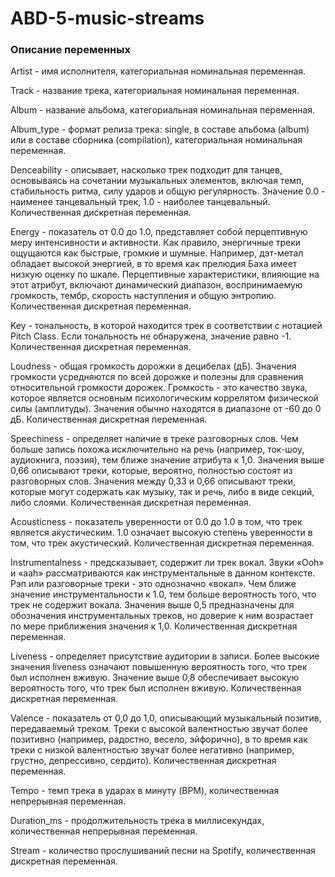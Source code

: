 # ABD-5-music-streams

### Описание переменных

Artist - имя исполнителя, категориальная номинальная переменная.

Track - название трека, категориальная номинальная переменная.

Album - название альбома, категориальная номинальная переменная.

Album_type - формат релиза трека: single, в составе альбома (album) или в составе сборника (compilation), категориальная номинальная переменная.

Denceability - описывает, насколько трек подходит для танцев, основываясь на сочетании музыкальных элементов, включая темп, стабильность ритма, силу ударов и общую регулярность. Значение 0.0 - наименее танцевальный трек, 1.0 - наиболее танцевальный. Количественная дискретная переменная.

Energy - показатель от 0.0 до 1.0, представляет собой перцептивную меру интенсивности и активности. Как правило, энергичные треки ощущаются как быстрые, громкие и шумные. Например, дэт-метал обладает высокой энергией, в то время как прелюдия Баха имеет низкую оценку по шкале. Перцептивные характеристики, влияющие на этот атрибут, включают динамический диапазон, воспринимаемую громкость, тембр, скорость наступления и общую энтропию. Количественная дискретная переменная.

Key - тональность, в которой находится трек в соответствии с нотацией Pitch Class. Если тональность не обнаружена, значение равно -1. Количественная дискретная переменная.

Loudness - общая громкость дорожки в децибелах (дБ). Значения громкости усредняются по всей дорожке и полезны для сравнения относительной громкости дорожек. Громкость - это качество звука, которое является основным психологическим коррелятом физической силы (амплитуды). Значения обычно находятся в диапазоне от -60 до 0 дБ. Количественная дискретная переменная.

Speechiness - определяет наличие в треке разговорных слов. Чем больше запись похожа исключительно на речь (например, ток-шоу, аудиокнига, поэзия), тем ближе значение атрибута к 1,0. Значения выше 0,66 описывают треки, которые, вероятно, полностью состоят из разговорных слов. Значения между 0,33 и 0,66 описывают треки, которые могут содержать как музыку, так и речь, либо в виде секций, либо слоями. Количественная дискретная переменная.

Acousticness - показатель уверенности от 0.0 до 1.0 в том, что трек является акустическим. 1.0 означает высокую степень уверенности в том, что трек акустический. Количественная дискретная переменная.

Instrumentalness - предсказывает, содержит ли трек вокал. Звуки «Ooh» и «aah» рассматриваются как инструментальные в данном контексте. Рэп или разговорные треки - это однозначно «вокал». Чем ближе значение инструментальности к 1.0, тем больше вероятность того, что трек не содержит вокала. Значения выше 0,5 предназначены для обозначения инструментальных треков, но доверие к ним возрастает по мере приближения значения к 1,0. Количественная дискретная переменная.

Liveness - определяет присутствие аудитории в записи. Более высокие значения liveness означают повышенную вероятность того, что трек был исполнен вживую. Значение выше 0,8 обеспечивает высокую вероятность того, что трек был исполнен вживую. Количественная дискретная переменная.

Valence - показатель от 0,0 до 1,0, описывающий музыкальный позитив, передаваемый треком. Треки с высокой валентностью звучат более позитивно (например, радостно, весело, эйфорично), в то время как треки с низкой валентностью звучат более негативно (например, грустно, депрессивно, сердито). Количественная дискретная переменная.

Tempo - темп трека в ударах в минуту (BPM), количественная непрерывная переменная.

Duration_ms - продолжительность трека в миллисекундах, количественная непрерывная переменная.

Stream - количество прослушиваний песни на Spotify, количественная дискретная переменная.
